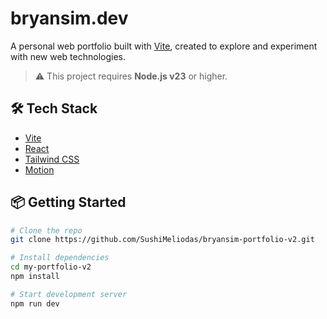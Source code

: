 # bryansim.dev

A personal web portfolio built with [Vite](https://vitejs.dev), created to explore and experiment with new web technologies.

> ⚠️ This project requires **Node.js v23** or higher.

## 🛠 Tech Stack

- [Vite](https://vitejs.dev)
- [React](https://reactjs.org)
- [Tailwind CSS](https://tailwindcss.com)
- [Motion](https://motion.dev/)

## 📦 Getting Started

```bash
# Clone the repo
git clone https://github.com/SushiMeliodas/bryansim-portfolio-v2.git

# Install dependencies
cd my-portfolio-v2
npm install

# Start development server
npm run dev
```
